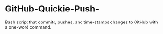 # GitHub-Quickie-Push-
Bash script that commits, pushes, and time-stamps changes to GitHub with a one-word command.
